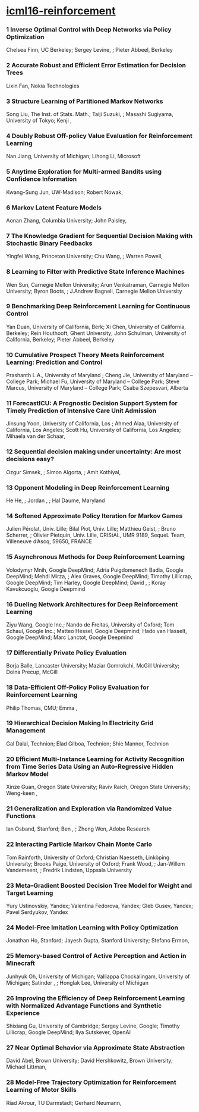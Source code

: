 # [icml16-reinforcement](http://icml.cc/2016/?page_id=1649 "ICML 2016 Accepted Papers")



### 1 Inverse Optimal Control with Deep Networks via Policy Optimization
Chelsea Finn, UC Berkeley; Sergey Levine, ; Pieter Abbeel, Berkeley



### 2 Accurate Robust and Efficient Error Estimation for Decision Trees
Lixin Fan, Nokia Technologies



### 3 Structure Learning of Partitioned Markov Networks
Song Liu, The Inst. of Stats. Math.; Taiji Suzuki, ; Masashi Sugiyama, University of Tokyo; Kenji ,



### 4 Doubly Robust Off-policy Value Evaluation for Reinforcement Learning
Nan Jiang, University of Michigan; Lihong Li, Microsoft



### 5 Anytime Exploration for Multi-armed Bandits using Confidence Information
Kwang-Sung Jun, UW-Madison; Robert Nowak,



### 6 Markov Latent Feature Models
Aonan Zhang, Columbia University; John Paisley,



### 7 The Knowledge Gradient for Sequential Decision Making with Stochastic Binary Feedbacks
Yingfei Wang, Princeton University; Chu Wang, ; Warren Powell,



### 8 Learning to Filter with Predictive State Inference Machines
Wen Sun, Carnegie Mellon University; Arun Venkatraman, Carnegie Mellon University; Byron Boots, ; J.Andrew Bagnell, Carnegie Mellon University



### 9 Benchmarking Deep Reinforcement Learning for Continuous Control
Yan Duan, University of California, Berk; Xi Chen, University of California, Berkeley; Rein Houthooft, Ghent University; John Schulman, University of California, Berkeley; Pieter Abbeel, Berkeley



### 10 Cumulative Prospect Theory Meets Reinforcement Learning: Prediction and Control
Prashanth L.A., University of Maryland ; Cheng Jie, University of Maryland – College Park; Michael Fu, University of Maryland – College Park; Steve Marcus, University of Maryland – College Park; Csaba Szepesvari, Alberta



### 11 ForecastICU: A Prognostic Decision Support System for Timely Prediction of Intensive Care Unit Admission
Jinsung Yoon, University of California, Los ; Ahmed Alaa, University of California, Los Angeles; Scott Hu, University of California, Los Angeles; Mihaela van der Schaar,



### 12 Sequential decision making under uncertainty: Are most decisions easy?
Ozgur Simsek, ; Simon Algorta, ; Amit Kothiyal,



### 13 Opponent Modeling in Deep Reinforcement Learning
He He, ; Jordan , ; Hal Daume, Maryland



### 14 Softened Approximate Policy Iteration for Markov Games
Julien Pérolat, Univ. Lille; Bilal Piot, Univ. Lille; Matthieu Geist, ; Bruno Scherrer, ; Olivier Pietquin, Univ. Lille, CRIStAL, UMR 9189, SequeL Team, Villeneuve d’Ascq, 59650, FRANCE



### 15 Asynchronous Methods for Deep Reinforcement Learning
Volodymyr Mnih, Google DeepMind; Adria Puigdomenech Badia, Google DeepMind; Mehdi Mirza, ; Alex Graves, Google DeepMind; Timothy Lillicrap, Google DeepMind; Tim Harley, Google DeepMind; David , ; Koray Kavukcuoglu, Google Deepmind



### 16 Dueling Network Architectures for Deep Reinforcement Learning
Ziyu Wang, Google Inc.; Nando de Freitas, University of Oxford; Tom Schaul, Google Inc.; Matteo Hessel, Google Deepmind; Hado van Hasselt, Google DeepMind; Marc Lanctot, Google Deepmind



### 17 Differentially Private Policy Evaluation
Borja Balle, Lancaster University; Maziar Gomrokchi, McGill University; Doina Precup, McGill



### 18 Data-Efficient Off-Policy Policy Evaluation for Reinforcement Learning
Philip Thomas, CMU; Emma ,



### 19 Hierarchical Decision Making In Electricity Grid Management
Gal Dalal, Technion; Elad Gilboa, Technion; Shie Mannor, Technion



### 20 Efficient Multi-Instance Learning for Activity Recognition from Time Series Data Using an Auto-Regressive Hidden Markov Model
Xinze Guan, Oregon State University; Raviv Raich, Oregon State University; Weng-keen ,



### 21 Generalization and Exploration via Randomized Value Functions
Ian Osband, Stanford; Ben , ; Zheng Wen, Adobe Research



### 22 Interacting Particle Markov Chain Monte Carlo
Tom Rainforth, University of Oxford; Christian Naesseth, Linköping University; Brooks Paige, University of Oxford; Frank Wood, ; Jan-Willem Vandemeent, ; Fredrik Lindsten, Uppsala University



### 23 Meta–Gradient Boosted Decision Tree Model for Weight and Target Learning
Yury Ustinovskiy, Yandex; Valentina Fedorova, Yandex; Gleb Gusev, Yandex; Pavel Serdyukov, Yandex



### 24 Model-Free Imitation Learning with Policy Optimization
Jonathan Ho, Stanford; Jayesh Gupta, Stanford University; Stefano Ermon,



### 25 Memory-based Control of Active Perception and Action in Minecraft
Junhyuk Oh, University of Michigan; Valliappa Chockalingam, University of Michigan; Satinder , ; Honglak Lee, University of Michigan



### 26 Improving the Efficiency of Deep Reinforcement Learning with Normalized Advantage Functions and Synthetic Experience
Shixiang Gu, University of Cambridge; Sergey Levine, Google; Timothy Lillicrap, Google DeepMind; Ilya Sutskever, OpenAI



### 27 Near Optimal Behavior via Approximate State Abstraction
David Abel, Brown University; David Hershkowitz, Brown University; Michael Littman,



### 28 Model-Free Trajectory Optimization for Reinforcement Learning of Motor Skills
Riad Akrour, TU Darmstadt; Gerhard Neumann,



